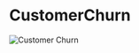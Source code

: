 # CustomerChurn

![Customer Churn]([assets/dashboard.png](https://github.com/asaad2k/CustomerChurn/blob/main/Customer_Churn_Analaysis.png?raw=true))
